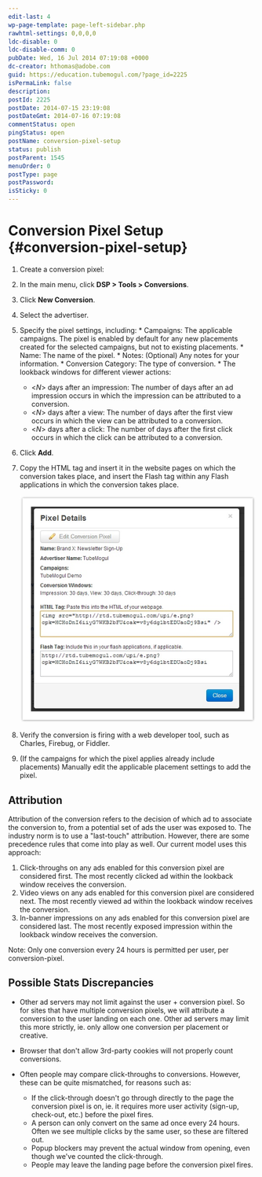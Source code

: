 ```yaml
---
edit-last: 4
wp-page-template: page-left-sidebar.php
rawhtml-settings: 0,0,0,0
ldc-disable: 0
ldc-disable-comm: 0
pubDate: Wed, 16 Jul 2014 07:19:08 +0000
dc-creator: hthomas@adobe.com
guid: https://education.tubemogul.com/?page_id=2225
isPermaLink: false
description: 
postId: 2225
postDate: 2014-07-15 23:19:08
postDateGmt: 2014-07-16 07:19:08
commentStatus: open
pingStatus: open
postName: conversion-pixel-setup
status: publish
postParent: 1545
menuOrder: 0
postType: page
postPassword: 
isSticky: 0
---
```


# Conversion Pixel Setup {#conversion-pixel-setup}

1. Create a conversion pixel:
  1. In the main menu, click **DSP > Tools > Conversions**.
  1. Click **New Conversion**.
  1. Select the advertiser.
  1. Specify the pixel settings, including:
    * Campaigns: The applicable campaigns. The pixel is enabled by default for any new placements created for the selected campaigns, but not to existing placements.
    * Name: The name of the pixel.
    * Notes: (Optional) Any notes for your information.
    * Conversion Category: The type of conversion. <!-- Do these change the format of the pixel code? Add info. about each, or at least an exanple of how each will look. -->
    * The lookback windows for different viewer actions:
      * <*N*> days after an impression: The number of days after an ad impression occurs in which the impression can be attributed to a conversion. 
      * <*N*> days after a view: The number of days after the first view occurs in which the view can be attributed to a conversion. 
      * <*N*> days after a click: The number of days after the first click occurs in which the click can be attributed to a conversion.
  1.  Click **Add**.
  
1. Copy the HTML tag and insert it in the website pages on which the conversion takes place, and insert the Flash tag within any Flash applications in which the conversion takes place.

    [ ![image2013-3-25 13-34-24](assets/image2013-3-25-13-34-24.jpeg)](assets/image2013-3-25-13-34-24.jpeg)

1. Verify the conversion is firing with a web developer tool, such as Charles, Firebug, or Fiddler.
1. (If the campaigns for which the pixel applies already include placements) Manually edit the applicable placement settings to add the pixel.


## Attribution

Attribution of the conversion refers to the decision of which ad to associate the conversion to, from a potential set of ads the user was exposed to. The industry norm is to use a "last-touch" attribution. However, there are some precedence rules that come into play as well.
Our current model uses this approach:

1. Click-throughs on any ads enabled for this conversion pixel are considered first. The most recently clicked ad within the lookback window receives the conversion.
1. Video views on any ads enabled for this conversion pixel  are considered next. The most recently viewed ad within the lookback window receives the conversion.
1. In-banner impressions on any ads enabled for this conversion pixel  are considered last. The most recently exposed impression within the lookback window receives the conversion.

Note: Only one conversion every 24 hours is permitted per user, per conversion-pixel.

## Possible Stats Discrepancies

* Other ad servers may not limit against the user + conversion pixel. So for sites that have multiple conversion pixels, we will attribute a conversion to the user landing on each one. Other ad servers may limit this more strictly, ie. only allow one conversion per placement or creative.
* Browser that don't allow 3rd-party cookies will not properly count conversions.
* Often people may compare click-throughs to conversions. However, these can be quite mismatched, for reasons such as:

  * If the click-through doesn't go through directly to the page the conversion pixel is on, ie. it requires more user activity (sign-up, check-out, etc.) before the pixel fires.
  * A person can only convert on the same ad once every 24 hours. Often we see multiple clicks by the same user, so these are filtered out.
  * Popup blockers may prevent the actual window from opening, even though we've counted the click-through.
  * People may leave the landing page before the conversion pixel fires.
